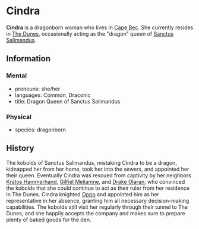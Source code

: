 # Cindra

**Cindra** is a dragonborn woman who lives in [Cape Bec](../cape-bec/cape-bec.md). She currently resides in [The Dunes](../cape-bec/the-dunes.md), occasionally acting as the "dragon" queen of [Sanctus Salimandus](../cape-bec/sanctus-salimandus.md).

## Information

### Mental

- pronouns: she/her
- languages: Common, Draconic
- title: Dragon Queen of Sanctus Salimandus

### Physical

- species: dragonborn

## History

The kobolds of Sanctus Salimandus, mistaking Cindra to be a dragon, kidnapped her from her home, took her into the sewers, and appointed her their queen. Eventually Cindra was rescued from captivity by her neighbors [Kratos Hammerhand](../../verdancy/citizenry/kratos-hammerhand.md), [Gilfiel Meliamne](../../verdancy/citizenry/gilfiel-meliamne.md), and [Drake Olaran](../../../ch-2-people-of-mote/organizations/reynards-den/members/drake-olaran.md), who convinced the kobolds that she could continue to act as their ruler from her residence in The Dunes. Cindra knighted [Oppo](oppo.md) and appointed him as her representative in her absence, granting him all necessary decision-making capabilities. The kobolds still visit her regularly through their tunnel to The Dunes, and she happily accepts the company and makes sure to prepare plenty of baked goods for the den.
